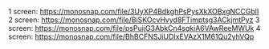 1 screen: https://monosnap.com/file/3UyXP4BdkghPsPysXkXOBxgNCCGblI
2 screen: https://monosnap.com/file/BiSKOcvHvyd8FTimptsg3ACkjmtPyz
3 screen: https://monosnap.com/file/psPuijG3AbkCn4sqkiA6VAwReeMWUk
4 screen: https://monosnap.com/file/BhBCFNSJiUDIxEVAzX1M61Qu2yhVQp